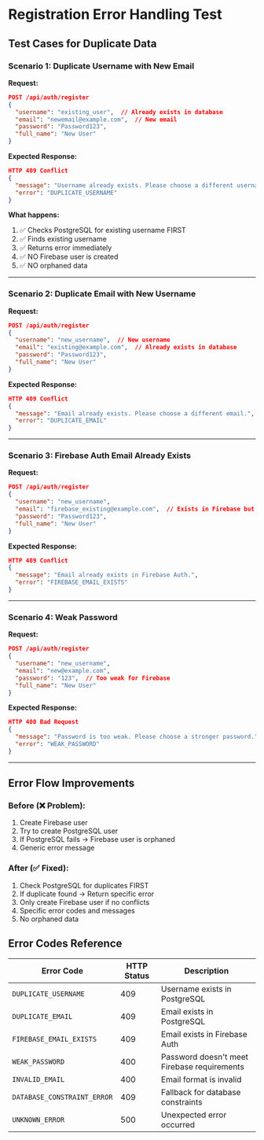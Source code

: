 # Registration Error Handling Test

## Test Cases for Duplicate Data

### Scenario 1: Duplicate Username with New Email

**Request:**

```json
POST /api/auth/register
{
  "username": "existing_user",  // Already exists in database
  "email": "newemail@example.com",  // New email
  "password": "Password123",
  "full_name": "New User"
}
```

**Expected Response:**

```json
HTTP 409 Conflict
{
  "message": "Username already exists. Please choose a different username.",
  "error": "DUPLICATE_USERNAME"
}
```

**What happens:**

1. ✅ Checks PostgreSQL for existing username FIRST
2. ✅ Finds existing username
3. ✅ Returns error immediately
4. ✅ NO Firebase user is created
5. ✅ NO orphaned data

---

### Scenario 2: Duplicate Email with New Username

**Request:**

```json
POST /api/auth/register
{
  "username": "new_username",  // New username
  "email": "existing@example.com",  // Already exists in database
  "password": "Password123",
  "full_name": "New User"
}
```

**Expected Response:**

```json
HTTP 409 Conflict
{
  "message": "Email already exists. Please choose a different email.",
  "error": "DUPLICATE_EMAIL"
}
```

---

### Scenario 3: Firebase Auth Email Already Exists

**Request:**

```json
POST /api/auth/register
{
  "username": "new_username",
  "email": "firebase_existing@example.com",  // Exists in Firebase but not in PostgreSQL
  "password": "Password123",
  "full_name": "New User"
}
```

**Expected Response:**

```json
HTTP 409 Conflict
{
  "message": "Email already exists in Firebase Auth.",
  "error": "FIREBASE_EMAIL_EXISTS"
}
```

---

### Scenario 4: Weak Password

**Request:**

```json
POST /api/auth/register
{
  "username": "new_username",
  "email": "new@example.com",
  "password": "123",  // Too weak for Firebase
  "full_name": "New User"
}
```

**Expected Response:**

```json
HTTP 400 Bad Request
{
  "message": "Password is too weak. Please choose a stronger password.",
  "error": "WEAK_PASSWORD"
}
```

---

## Error Flow Improvements

### Before (❌ Problem):

1. Create Firebase user
2. Try to create PostgreSQL user
3. If PostgreSQL fails → Firebase user is orphaned
4. Generic error message

### After (✅ Fixed):

1. Check PostgreSQL for duplicates FIRST
2. If duplicate found → Return specific error
3. Only create Firebase user if no conflicts
4. Specific error codes and messages
5. No orphaned data

## Error Codes Reference

| Error Code                  | HTTP Status | Description                                 |
| --------------------------- | ----------- | ------------------------------------------- |
| `DUPLICATE_USERNAME`        | 409         | Username exists in PostgreSQL               |
| `DUPLICATE_EMAIL`           | 409         | Email exists in PostgreSQL                  |
| `FIREBASE_EMAIL_EXISTS`     | 409         | Email exists in Firebase Auth               |
| `WEAK_PASSWORD`             | 400         | Password doesn't meet Firebase requirements |
| `INVALID_EMAIL`             | 400         | Email format is invalid                     |
| `DATABASE_CONSTRAINT_ERROR` | 409         | Fallback for database constraints           |
| `UNKNOWN_ERROR`             | 500         | Unexpected error occurred                   |
